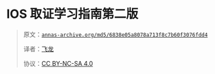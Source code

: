# IOS 取证学习指南第二版

> 原文：[`annas-archive.org/md5/6838e05a8078a713f8c7b60f3076fdd4`](https://annas-archive.org/md5/6838e05a8078a713f8c7b60f3076fdd4)
> 
> 译者：[飞龙](https://github.com/wizardforcel)
> 
> 协议：[CC BY-NC-SA 4.0](http://creativecommons.org/licenses/by-nc-sa/4.0/)